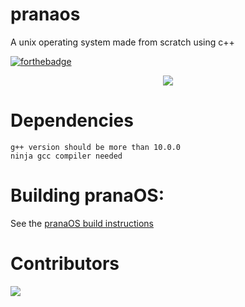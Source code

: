 # pranaos
A unix operating system made from scratch using c++

[![forthebadge](https://forthebadge.com/images/badges/made-with-c-plus-plus.svg)](https://forthebadge.com)


<p align='center'>
  <img src='https://github.com/krishpranav/pranaOS/blob/master/Images/prana-os.jpg'>
</p>

# Dependencies
```
g++ version should be more than 10.0.0
ninja gcc compiler needed
```

# Building pranaOS:
See the [pranaOS build instructions](https://github.com/pranaOS/pranaOS/blob/master/docs/build.md)

# Contributors

<a href="https://github.com/pranaOS/pranaOS/graphs/contributors">
  <img src="https://contributors-img.web.app/image?repo=pranaOS/pranaOS" />
</a>
